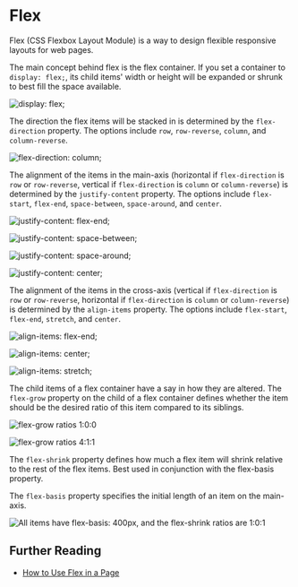 # Flex

Flex (CSS Flexbox Layout Module) is a way to design flexible responsive layouts for web pages.

The main concept behind flex is the flex container. If you set a container to `display: flex;`, its child items' width or height will be expanded or shrunk to best fill the space available.

![display: flex;](<../../.gitbook/assets/image (248).png>)

The direction the flex items will be stacked in is determined by the `flex-direction` property. The options include `row`, `row-reverse`, `column`, and `column-reverse`.

![flex-direction: column;](<../../.gitbook/assets/image (1713).png>)

The alignment of the items in the main-axis (horizontal if `flex-direction` is `row` or `row-reverse`, vertical if `flex-direction` is `column` or `column-reverse`) is determined by the `justify-content` property. The options include `flex-start`, `flex-end`, `space-between`, `space-around`, and `center`.

![justify-content: flex-end;](<../../.gitbook/assets/image (1301).png>)

![justify-content: space-between;](<../../.gitbook/assets/image (1485).png>)

![justify-content: space-around;](<../../.gitbook/assets/image (1191).png>)

![justify-content: center;](<../../.gitbook/assets/image (1364).png>)

The alignment of the items in the cross-axis (vertical if `flex-direction` is `row` or `row-reverse`, horizontal if `flex-direction` is `column` or `column-reverse`) is determined by the `align-items` property. The options include `flex-start`, `flex-end`, `stretch`, and `center`.

![align-items: flex-end;](<../../.gitbook/assets/image (5).png>)

![align-items: center;](<../../.gitbook/assets/image (1365).png>)

![align-items: stretch;](<../../.gitbook/assets/image (539).png>)

The child items of a flex container have a say in how they are altered. The `flex-grow` property on the child of a flex container defines whether the item should be the desired ratio of this item compared to its siblings.

![flex-grow ratios 1:0:0](<../../.gitbook/assets/image (952).png>)

![flex-grow ratios 4:1:1](<../../.gitbook/assets/image (1565).png>)

The `flex-shrink` property defines how much a flex item will shrink relative to the rest of the flex items. Best used in conjunction with the flex-basis property.

The `flex-basis` property specifies the initial length of an item on the main-axis.

![All items have flex-basis: 400px, and the flex-shrink ratios are 1:0:1](<../../.gitbook/assets/image (308).png>)

## Further Reading

* [How to Use Flex in a Page](../../how-tos/apps/use-flex.md)
